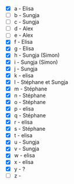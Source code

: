 * [x] a - Elisa 
* [ ] b - Sungja 
* [ ] c - Sungja 
* [ ] d - Alex 
* [ ] e - Alex 
* [x] f - Elisa 
* [x] g - Elisa 
* [x] h - Sungja (Simon)
* [x] i - Sungja (Simon) 
* [x] j - Sungja
* [x] k - elisa
* [x] l - Stéphane et Sungja
* [x] m - Stéphane
* [x] n - Stéphane
* [x] o - Stéphane
* [x] p - elisa
* [x] q - Stéphane
* [x] r - elisa
* [x] s - Stéphane
* [x] t - elisa
* [x] u - Sungja
* [x] v - Sungja
* [x] w - elisa
* [x] x - elisa
* [x] y - ?
* [ ] z - 

